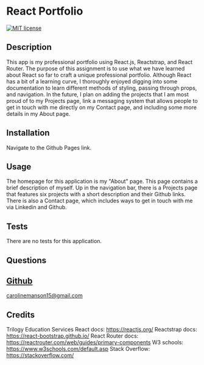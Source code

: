 # React Portfolio

[![MIT license](https://img.shields.io/badge/License-MIT-blue.svg)](https://lbesson.mit-license.org/)

## Description

This app is my professional portfolio using React.js, Reactstrap, and React Router. The purpose of this assignment is to use what we have learned about React so far to craft a unique professional portfolio. Although React has a bit of a learning curve, I thoroughly enjoyed digging into some documentation to learn different methods of styling, passing through props, and navigation. In the future, I plan on adding the projects that I am most proud of to my Projects page, link a messaging system that allows people to get in touch with me directly on my Contact page, and including some more details in my About page.

## Installation

Navigate to the Github Pages link.

## Usage

The homepage for this application is my "About" page. This page contains a brief description of myself. Up in the navigation bar, there is a Projects page that features six projects with a short description and their Github links. There is also a Contact page, which includes ways to get in touch with me via Linkedin and Github.

## Tests

There are no tests for this application.

## Questions

[Github](http://github.com/carolinem15)
----
carolinemanson15@gmail.com

## Credits

Trilogy Education Services
React docs: https://reactjs.org/
Reactstrap docs: https://react-bootstrap.github.io/
React Router docs: https://reactrouter.com/web/guides/primary-components
W3 schools: https://www.w3schools.com/default.asp
Stack Overflow: https://stackoverflow.com/
